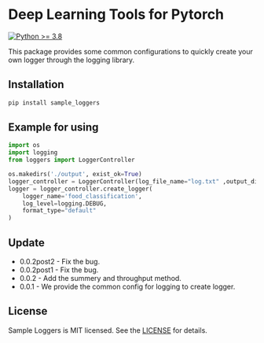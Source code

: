# Deep Learning Tools for Pytorch

[![Python >= 3.8](https://img.shields.io/badge/python->=3.8-blue.svg)](https://www.python.org/downloads/release/)

This package provides some common configurations to quickly create your own logger through the logging library. 

## Installation

```bash
pip install sample_loggers
```

## Example for using

```python
import os
import logging
from loggers import LoggerController

os.makedirs('./output', exist_ok=True)
logger_controller = LoggerController(log_file_name="log.txt" ,output_dir=config.OUTPUT)
logger = logger_controller.create_logger(
    logger_name='food_classification',
    log_level=logging.DEBUG,
    format_type="default"
)
```


## Update
- 0.0.2post2 - Fix the bug.
- 0.0.2post1 - Fix the bug.
- 0.0.2 - Add the summery and throughput method.
- 0.0.1 - We provide the common config for logging to create logger.

## License

Sample Loggers is MIT licensed. See the [LICENSE](LICENSE) for details.

